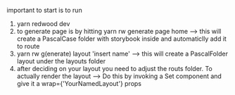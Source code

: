 important to start is to run
1. yarn redwood dev
2. to generate page is by hitting yarn rw generate page home --> this will create a PascalCase folder with storybook inside and automaticlly add it to route
3. yarn rw g(enerate) layout 'insert name' --> this will create a PascalFolder layout under the layouts folder
4. after deciding on your layout you need to adjust the routs folder. To actually render the layout  --> Do this by invoking a Set component and give it a wrap={'YourNamedLayout'} props 
